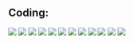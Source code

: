 
## Coding:

![](https://img.shields.io/badge/Code-Python-informational?style=flat&logo=python&logoColor=white&color=f34242)
![](https://img.shields.io/badge/Code-C++,_C-informational?style=flat&logo=gnu-bash&logoColor=white&color=f34242)
![](https://img.shields.io/badge/Code-Javascript-informational?style=flat&logo=javascript&logoColor=white&color=f34242)
![](https://img.shields.io/badge/Design-Dart-informational?style=flat&logo=cmake&logoColor=white&color=f34242)
![](https://img.shields.io/badge/Design-Flutter-informational?style=flat&logo=cmake&logoColor=white&color=f34242)
![](https://img.shields.io/badge/Web-HTML5-informational?style=flat&logo=gnu-bash&logoColor=white&color=f34242)
![](https://img.shields.io/badge/Web-CSS3-informational?style=flat&logo=gnu-bash&logoColor=white&color=f34242)
![](https://img.shields.io/badge/Back_End-SQL,_PL/SQL-informational?style=flat&logo=MySQL&logoColor=white&color=f34242)
![](https://img.shields.io/badge/Back_End-Google_Firebase-informational?style=flat&logo=cmake&logoColor=white&color=f34242)
![](https://img.shields.io/badge/ML-TensorFlow-informational?style=flat&logo=cmake&logoColor=white&color=f34242)
![](https://img.shields.io/badge/ML-OpenCV-informational?style=flat&logo=cmake&logoColor=white&color=f34242)
![](https://img.shields.io/badge/ML-Matlab-informational?style=flat&logo=cmake&logoColor=white&color=f34242)
